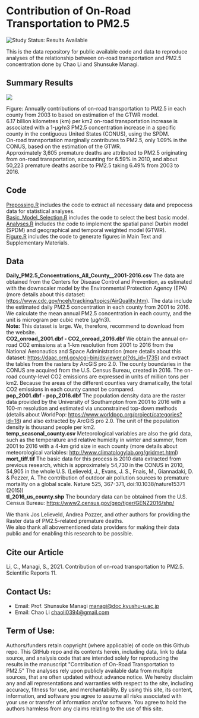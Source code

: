 # Contribution of On-Road Transportation to PM2.5  
<img src="https://img.shields.io/badge/Study%20Status-Results%20Available-yellow.svg" alt="Study Status: Results Available">   
  
This is the data repository for public available code and data to reproduce analyses of the relationship between on-road transportation and PM2.5 concentration done by Chao Li and Shunsuke Managi.
  
## Summary Results
  
![](/Figure/time_ser_low.gif)
  
Figure: Annually contributions of on-road transportation to PM2.5 in each county from 2003 to based on estimation of the GTWR model.  
6.17 billion kilometres (km) per km2 on-road transportation increase is associated with a 1-μg⁄m3  PM2.5 concentration increase in a specific county in the contiguous United States (CONUS), using the SPDM.  
On-road transportation marginally contributes to PM2.5, only 1.09% in the CONUS, based on the estimation of the GTWR.   
Approximately 3,605 premature deaths are attributed to PM2.5 originating from on-road transportation, accounting for 6.59% in 2010, and about 50,223 premature deaths ascribe to PM2.5 taking 6.49% from 2003 to 2016.   
  
## Code
[Prepossing.R](/Code/Prepossing.R) includes the code to extract all necessary data and prepocess data for statistical analyses.  
[Basic_Model_Selection.R](/Code/Basic_Model_Selection.R) includes the code to select the best basic model.  
[Analyses.R](/Code/Analyses.R) includes the code to implement the spatial panel Durbin model (SPDM) and geographical and temporal weighted model (GTWR).  
[Figure.R](/Code/Figure.R) includes the code to generate figures in Main Text and Supplementary Materials.  
  
## Data
**Daily_PM2.5_Concentrations_All_County__2001-2016.csv** The data are obtained from the Centers for Disease Control and Prevention, as estimated with the downscaler model by the Environmental Protection Agency (EPA) (more details about this dataset: <https://www.cdc.gov/nceh/tracking/topics/AirQuality.htm>). The data include the estimated daily PM2.5 concentration in each county from 2001 to 2016. We calculate the mean annual PM2.5 concentration in each county, and the unit is microgram per cubic metre (μg⁄m3).  
**Note:** This dataset is large. We, therefore, recommend to download from the website.  
**CO2_onroad_2001.dbf - CO2_onroad_2016.dbf** We obtain the annual on-road CO2 emissions at a 1-km resolution from 2001 to 2016 from the National Aeronautics and Space Administration (more details about this dataset: <https://daac.ornl.gov/cgi-bin/dsviewer.pl?ds_id=1735>) and extract the tables from the rasters by ArcGIS pro 2.0. The county boundaries in the CONUS are acquired from the U.S. Census Bureau, created in 2016. The on-road county-level CO2 emissions are expressed in units of million tons per km2. Because the areas of the different counties vary dramatically, the total CO2 emissions in each county cannot be compared.   
**pop_2001.dbf - pop_2016.dbf** The population density data are the raster data provided by the University of Southampton from 2001 to 2016 with a 100-m resolution and estimated via unconstrained top-down methods (details about WorldPop: <https://www.worldpop.org/project/categories?id=18>) and also extracted by ArcGIS pro 2.0. The unit of the population density is thousand people per km2.  
**temp_seasonal_county.csv** Meteorological variables are also the grid data, such as the temperature and relative humidity in winter and summer, from 2001 to 2016 with a 4-km grid size in each county (more details about meteorological variables: <http://www.climatologylab.org/gridmet.html>)  
**mort_tiff.tif** The basic data for this process is 2010 data extracted from previous research, which is approximately 54,730 in the CONUS in 2010, 54,905 in the whole U.S. (Lelieveld, J., Evans, J. S., Fnais, M., Giannadaki, D. & Pozzer, A. The contribution of outdoor air pollution sources to premature mortality on a global scale. Nature 525, 367-371, doi:10.1038/nature15371 (2015))  
**tl_2016_us_county.shp** The boundary data can be obtained from the U.S. Census Bureau: <https://www2.census.gov/geo/tiger/GENZ2016/shp/>  

We thank Jos Lelieveld, Andrea Pozzer, and other authors for providing the Raster data of PM2.5-related premature deaths.  
We also thank all abovementioned data providers for making their data public and for enabling this research to be possible.  
  
## Cite our Article  
Li, C., Managi, S., 2021. Contribution of on-road transportation to PM2.5. Scientific Reports 11.
  
## Contact Us:
- Email: Prof. Shunsuke Managi <managi@doc.kyushu-u.ac.jp>  
- Email: Chao Li <chaoli0394@gmail.com>  
  
## Term of Use:
Authors/funders retain copyright (where applicable) of code on this Github repo. 
This GitHub repo and its contents herein, including data, link to data source, and analysis code that are intended solely for reproducing the results in the manuscript "Contribution of On-Road Transportation to PM2.5" The analyses rely upon publicly available data from multiple sources, that are often updated without advance notice. We hereby disclaim any and all representations and warranties with respect to the site, including accuracy, fitness for use, and merchantability. By using this site, its content, information, and software you agree to assume all risks associated with your use or transfer of information and/or software. You agree to hold the authors harmless from any claims relating to the use of this site.
